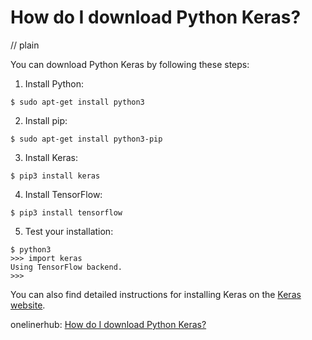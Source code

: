 # How do I download Python Keras?
// plain

You can download Python Keras by following these steps:

1. Install Python:

```
$ sudo apt-get install python3
```

2. Install pip:

```
$ sudo apt-get install python3-pip
```

3. Install Keras:

```
$ pip3 install keras
```

4. Install TensorFlow:

```
$ pip3 install tensorflow
```

5. Test your installation:

```
$ python3
>>> import keras
Using TensorFlow backend.
>>>
```

You can also find detailed instructions for installing Keras on the [Keras website](https://keras.io/#installation).

onelinerhub: [How do I download Python Keras?](https://onelinerhub.com/python-keras/how-do-i-download-python-keras)
